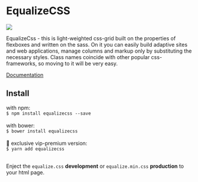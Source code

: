 # EqualizeCSS

<img src="https://pp.userapi.com/c837622/v837622384/2a6f0/RPRMTfXcucs.jpg"></img>

EqualizeCss - this is light-weighted css-grid built on the properties of flexboxes and written on the sass. On it you can easily build adaptive sites and web applications, manage columns and markup only by substituting the necessary styles. Class names coincide with other popular css-frameworks, so moving to it will be very easy.

<a href="https://vladimirhumeniuk.github.io/equalizecss">Documentation</a>

## Install
with npm:<br/>
`$ npm install equalizecss --save` <br/><br/>
with bower:<br/>
`$ bower install equalizecss` <br/><br/>
:crown: exclusive vip-premium version:<br/>
`$ yarn add equalizecss` <br/><br/>

Enject the `equalize.css` __development__ or `equalize.min.css` __production__ to your html page.
